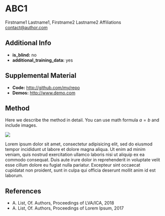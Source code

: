 # ABC1 <!-- Your submission short name in <=4 characters -->
Firstname1 Lastname1, Firstname2 Lastname2 <!-- Authors  -->
Affiliations <!-- Affiliations -->
contact@author.com <!-- one corresponding mail address -->

## Additional Info

* __is_blind:__ no  <!-- if you used supervised learning, answer no -->
* __additional_training_data:__ yes  <!-- if you used more data than musdb (not including data augmentation)-->

## Supplemental Material

* __Code:__ http://github.com/my/repo
* __Demos:__ http://www.demo.com


## Method

Here we describe the method in detail. You can use math formula $a=b$ and include images.

![](https://docs.google.com/drawings/d/e/2PACX-1vRXc_l4uNUTSOoAif8r4O-AKfAVBBMUSPVG_VMu79LjcZLb4xKLgFTVoSqVodvGetEvdeakfb4Nul-3/pub?w=394&h=384)

Lorem ipsum dolor sit amet, consectetur adipisicing elit, sed do eiusmod tempor incididunt ut labore et dolore magna aliqua. Ut enim ad minim veniam, quis nostrud exercitation ullamco laboris nisi ut aliquip ex ea commodo consequat. Duis aute irure dolor in reprehenderit in voluptate velit esse cillum dolore eu fugiat nulla pariatur. Excepteur sint occaecat cupidatat non proident, sunt in culpa qui officia deserunt mollit anim id est laborum.

## References

- A. List, Of. Authors, Proceedings of LVA/ICA, 2018
- A. List, Of. Authors, Proceedings of Lorem Ipsum, 2017

